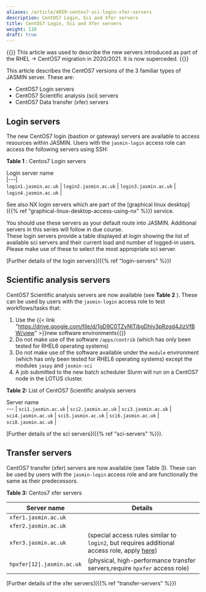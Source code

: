 ```yaml
---
aliases: /article/4859-centos7-sci-login-xfer-servers
description: CentOS7 Login, Sci and Xfer servers
title: CentOS7 Login, Sci and Xfer servers
weight: 110
draft: true
---
```


{{<alert type="warn">}}
This article was used to describe the new servers introduced as part of the RHEL -> CentOS7 migration in 2020/2021. It is now superceded.
{{</alert>}}

This article describes the CentOS7 versions of the 3 familiar
types of JASMIN server. These are:

- CentOS7 Login servers
- CentOS7 Scientific analysis (sci) servers
- CentOS7 Data transfer (xfer) servers 

## Login servers

The new CentOS7 login (bastion or gateway) servers are available to access
resources within JASMIN. Users with the `jasmin-login` access role
can access the following servers using SSH:

**Table 1** : Centos7 Login servers

Login server name  
|---|  
`login1.jasmin.ac.uk` |
`login2.jasmin.ac.uk` | 
`login3.jasmin.ac.uk` |  
`login4.jasmin.ac.uk` |  
  
See also NX login servers which are part of the [graphical linux desktop]({{% ref "graphical-linux-desktop-access-using-nx" %}}) service.

You should use these servers as your default route into JASMIN.
Additional servers in this series will follow in due course.  
These login servers provide a table displayed at login showing the
list of available sci servers and their current load and number of logged-in
users. Please make use of these to select the most appropriate sci server.

[Further details of the login servers]({{% ref "login-servers" %}})

## Scientific analysis servers

CentOS7 Scientific analysis servers are now available (see **Table 2** ).
These can be used by users with the `jasmin-login` access role to test
workflows/tasks that:

1. Use the {{< link "https://drive.google.com/file/d/1gD9C0TZyNITibgDhlv3pRzgd4JjzVfBW/view" >}}new software environments{{</link>}}
2. Do not make use of the software `/apps/contrib` (which has only been tested for RHEL6 operating systems)
3. Do not make use of the software available under the `module` environment (which has only been tested for RHEL6 operating systems) except the modules `jaspy` and `jasmin-sci`
4. A job submitted to the new batch scheduler Slurm will run on a CentOS7 node in the LOTUS cluster.

**Table 2:** List of CentOS7 Scientific analysis servers

Server name  
--- |
`sci1.jasmin.ac.uk`  |
`sci2.jasmin.ac.uk`  |
`sci3.jasmin.ac.uk`  |
`sci4.jasmin.ac.uk`  |
`sci5.jasmin.ac.uk`  |
`sci6.jasmin.ac.uk`  |
`sci8.jasmin.ac.uk`  |
  
[Further details of the sci servers]({{% ref "sci-servers" %}}).

## Transfer servers

CentOS7 transfer (xfer) servers are now available (see Table 3). These can
be used by users with the `jasmin-login` access role and are functionally the
same as their predecessors.

**Table 3:** Centos7 xfer servers

Server name  | Details
---  | --- |
`xfer1.jasmin.ac.uk`  |
`xfer2.jasmin.ac.uk`  |
`xfer3.jasmin.ac.uk` | (special access rules similar to `login2`, but requires additional access role, apply [here](https://accounts.jasmin.ac.uk/services/additional_services/xfer-sp))  
`hpxfer[12].jasmin.ac.uk` | (physical, high-performance transfer servers,require `hpxfer` access role)  |
  
[Further details of the xfer servers]({{% ref "transfer-servers" %}})
